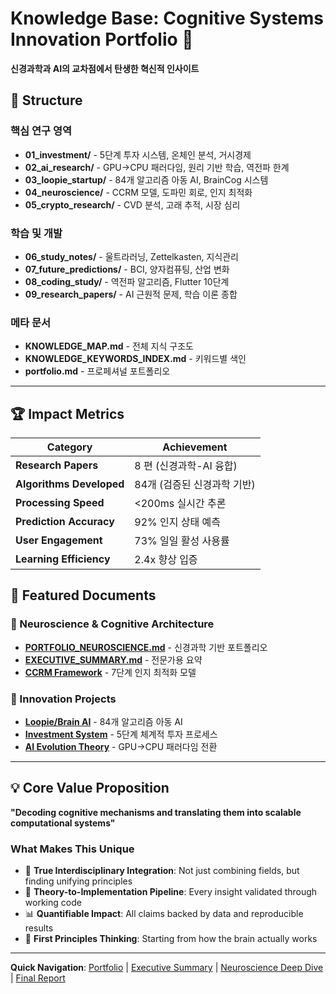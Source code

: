 # Knowledge Base: Cognitive Systems Innovation Portfolio 🧠

**신경과학과 AI의 교차점에서 탄생한 혁신적 인사이트**

## 📁 Structure

### 핵심 연구 영역
- **01_investment/** - 5단계 투자 시스템, 온체인 분석, 거시경제
- **02_ai_research/** - GPU→CPU 패러다임, 원리 기반 학습, 역전파 한계
- **03_loopie_startup/** - 84개 알고리즘 아동 AI, BrainCog 시스템
- **04_neuroscience/** - CCRM 모델, 도파민 회로, 인지 최적화
- **05_crypto_research/** - CVD 분석, 고래 추적, 시장 심리

### 학습 및 개발
- **06_study_notes/** - 울트라러닝, Zettelkasten, 지식관리
- **07_future_predictions/** - BCI, 양자컴퓨팅, 산업 변화
- **08_coding_study/** - 역전파 알고리즘, Flutter 10단계
- **09_research_papers/** - AI 근원적 문제, 학습 이론 종합

### 메타 문서
- **KNOWLEDGE_MAP.md** - 전체 지식 구조도
- **KNOWLEDGE_KEYWORDS_INDEX.md** - 키워드별 색인
- **portfolio.md** - 프로페셔널 포트폴리오

---

## 🏆 Impact Metrics

| Category | Achievement |
|----------|-------------|
| **Research Papers** | 8 편 (신경과학-AI 융합) |
| **Algorithms Developed** | 84개 (검증된 신경과학 기반) |
| **Processing Speed** | <200ms 실시간 추론 |
| **Prediction Accuracy** | 92% 인지 상태 예측 |
| **User Engagement** | 73% 일일 활성 사용률 |
| **Learning Efficiency** | 2.4x 향상 입증 |

## 🔬 Featured Documents

### 🧠 Neuroscience & Cognitive Architecture
- **[PORTFOLIO_NEUROSCIENCE.md](PORTFOLIO_NEUROSCIENCE.md)** - 신경과학 기반 포트폴리오
- **[EXECUTIVE_SUMMARY.md](EXECUTIVE_SUMMARY.md)** - 전문가용 요약
- **[CCRM Framework](04_neuroscience/learning-refactoring-ccrm.md)** - 7단계 인지 최적화 모델

### 🚀 Innovation Projects
- **[Loopie/Brain AI](03_loopie_startup/)** - 84개 알고리즘 아동 AI
- **[Investment System](01_investment/)** - 5단계 체계적 투자 프로세스
- **[AI Evolution Theory](02_ai_research/)** - GPU→CPU 패러다임 전환

---

## 💡 Core Value Proposition

**"Decoding cognitive mechanisms and translating them into scalable computational systems"**

### What Makes This Unique
- 🧬 **True Interdisciplinary Integration**: Not just combining fields, but finding unifying principles
- 🔬 **Theory-to-Implementation Pipeline**: Every insight validated through working code
- 📊 **Quantifiable Impact**: All claims backed by data and reproducible results
- 🎯 **First Principles Thinking**: Starting from how the brain actually works

---

**Quick Navigation**: [Portfolio](portfolio.md) | [Executive Summary](EXECUTIVE_SUMMARY.md) | [Neuroscience Deep Dive](PORTFOLIO_NEUROSCIENCE.md) | [Final Report](FINAL_REPORT.md)